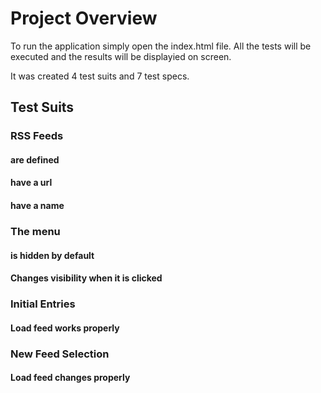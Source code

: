 # Project Overview

To run the application simply open the index.html file. All the tests will be executed and the results will be displayied on screen.

It was created 4 test suits and 7 test specs.

## Test Suits
### RSS Feeds
#### are defined
#### have a url
#### have a name

### The menu
#### is hidden by default
#### Changes visibility when it is clicked

### Initial Entries
#### Load feed works properly

### New Feed Selection
#### Load feed changes properly